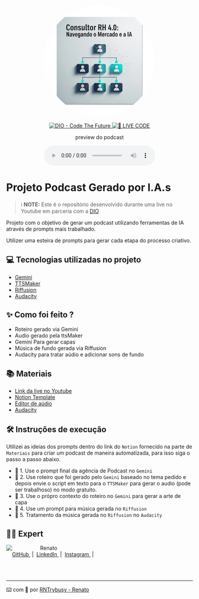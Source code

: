 <p align="center">
<img 
    src="./assets/cover.png"
    style="width: 300px; border-radius: 50%; object-fit: cover;"
/>
</p>

<p align="center">
<a href="https://dio.me/">
    <img 
        src="https://img.shields.io/badge/DIO-Code_The_Future-28DA77?logo=youtube" 
        alt="DIO - Code The Future">
</a>
<a href="https://dio.me/">
<img 
    src="https://img.shields.io/badge/🔴_LIVE_CODE-FF5E72" 
    alt="🔴 LIVE CODE">
</a>
</p>

<p align="center">
    preview do podcast
</p>

<div align="center">
    <audio src="./output/Episódio 001 - RH 4.0 Podcast.mp3" controls title="Podcast editado"></audio>
</div>

# Projeto Podcast Gerado por I.A.s


 > ℹ️ **NOTE:** Este é o repositório desenvolvido durante uma live no Youtube em parceria com a [DIO](https://dio.me)

Projeto com o objetivo de gerar um podcast utilizando ferramentas de IA através de prompts mais trabalhado.

Utilizer uma esteira de prompts para gerar cada etapa do processo criativo.

## 💻 Tecnologias utilizadas no projeto

- [Gemini](https://gemini.google.com/) 
- [TTSMaker](https://ttsmaker.com/)
- [Riffusion](https://www.riffusion.com/)
- [Audacity](https://www.audacityteam.org/)

## ✨ Como foi feito ?

- Roteiro gerado via Gemini
- Audio gerado pela ttsMaker
- Gemini Para gerar capas
- Música de fundo gerada via Riffusion
- Audacity para tratar aúdio e adicionar sons de fundo

## 📚 Materiais

- [Link da live no Youtube](https://www.youtube.com)
- [Notion Template](https://helpful-jump-17b.notion.site/PAS-Podcast-AI-Studio-210489e15d7a4a73b743bb159e45d06f?pvs=4)
- [Editor de aúdio](https://www.capcut.com/editor?from_page=landing_page&__action_from=picture_V%C3%ADdeos%20profissionais%20em%20minutos,%20n%C3%A3o%20em%20horas.)
- [Audacity](https://www.audacityteam.org/)


## 🛠️ Instruções de execução

Utilizei as ideias dos prompts dentro do link do `Notion` fornecido na parte de `Materiais` para criar um podcast de maneira automatizada, para isso siga o passo a passo abaixo.

- 🤖 1. Use o prompt final da agência de Podcast no `Gemini`
- 🤖 2. Use roteiro que foi gerado pelo `Gemini` baseado no tema pedido e depois envie o script em texto para o `TTSMaker` para gerar o audio (pode ser trabalhoso) no modo gratuito.
- 🤖 3. Use o própro contexto do roteiro no `Gemini` para gerar a arte de capa
- 🤖 4. Use um prompt para música gerada no `Riffusion`
- 🤖 5. Tratamento da música gerada no `Riffusion` no  `Audacity`

## 👨‍💻 Expert

<p>
    <img 
      align=left 
      margin=10 
      width=80 
      src="https://avatars.githubusercontent.com/u/127415256?v=4"
    />
    <p>&nbsp&nbsp&nbspRenato<br>
    &nbsp&nbsp&nbsp
    <a 
        href="https://github.com/RNTrybusy">
        GitHub
    </a>
    &nbsp;|&nbsp;
    <a 
        href="">
        LinkedIn
    </a>
    &nbsp;|&nbsp;
    <a 
        href="https://www.instagram.com/rntrybusy/">
        Instagram
    </a>
    &nbsp;|&nbsp;</p>
</p>
<br/><br/>
<p>

---

⌨️ com 💜 por [RNTrybusy - Renato](https://github.com/RNTrybusy)